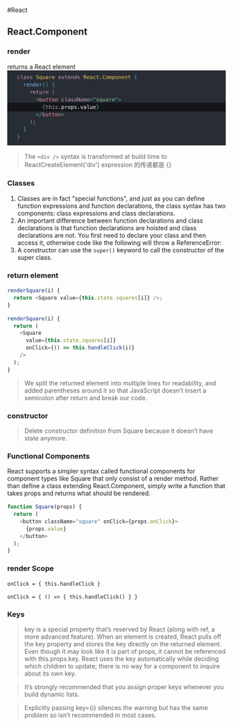 #React

## React.Component

### render 
returns a React element
![](_v_images/_1525676893_657637987.png)
> The `<div />` syntax is transformed at build time to ReactCreateElement('div') expression 的传递都是 {}
### Classes
1. Classes are in fact "special functions", and just as you can define function expressions and function declarations, the class syntax has two components: class expressions and class declarations.
2.  An important difference between function declarations and class declarations is that function declarations are hoisted and class declarations are not. You first need to declare your class and then access it, otherwise code like the following will throw a ReferenceError:
3.  A constructor can use the `super()` keyword to call the constructor of the super class.
### return element
```javascript
renderSquare(i) {
  return <Square value={this.state.squares[i]} />;
}
```

```javascript
renderSquare(i) {
  return (
    <Square
      value={this.state.squares[i]}
      onClick={() => this.handleClick(i)}
    />
  );
}
```
>We split the returned element into multiple lines for readability, and added parentheses around it so that JavaScript doesn’t insert a semicolon after return and break our code.
### constructor
>Delete constructor definition from Square because it doesn’t have state anymore.
### Functional Components
React supports a simpler syntax called functional components for component types like Square that only consist of a render method. Rather than define a class extending React.Component, simply write a function that takes props and returns what should be rendered.
```javascript
function Square(props) {
  return (
    <button className="square" onClick={props.onClick}>
      {props.value}
    </button>
  );
}
```
### render Scope
```
onClick = { this.handleClick }
```
```
onClick = { () => { this.handleClick() } }
```
### Keys
>key is a special property that’s reserved by React (along with ref, a more advanced feature). When an element is created, React pulls off the key property and stores the key directly on the returned element. Even though it may look like it is part of props, it cannot be referenced with this.props.key. React uses the key automatically while deciding which children to update; there is no way for a component to inquire about its own key.

>It’s strongly recommended that you assign proper keys whenever you build dynamic lists.

> Explicitly passing key={i} silences the warning but has the same problem so isn’t recommended in most cases.